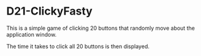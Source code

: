 # D21-ClickyFasty
This is a simple game of clicking 20 buttons that randomly move about the application window.

The time it takes to click all 20 buttons is then displayed.
